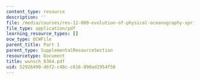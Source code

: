 ```yaml
---
content_type: resource
description: ''
file: /media/courses/res-12-000-evolution-of-physical-oceanography-spring-2007/52926490d6f2c48cc616090ad2954f50_wunsch_6364.pdf
file_type: application/pdf
learning_resource_types: []
ocw_type: OCWFile
parent_title: Part 1
parent_type: SupplementalResourceSection
resourcetype: Document
title: wunsch_6364.pdf
uid: 52926490-d6f2-c48c-c616-090ad2954f50
---
```

